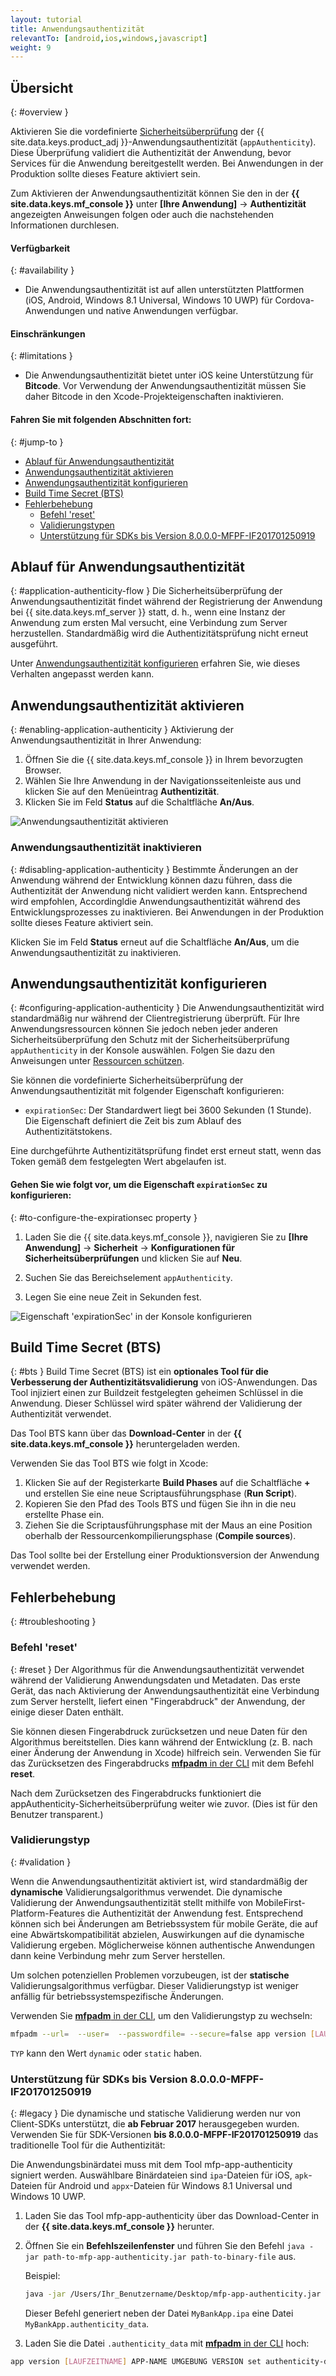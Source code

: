 ```yaml
---
layout: tutorial
title: Anwendungsauthentizität
relevantTo: [android,ios,windows,javascript]
weight: 9
---
```

<!-- NLS_CHARSET=UTF-8 -->
## Übersicht
{: #overview }

Aktivieren Sie die vordefinierte [Sicherheitsüberprüfung](../#security-checks) der {{ site.data.keys.product_adj }}-Anwendungsauthentizität
(`appAuthenticity`). Diese Überprüfung validiert die Authentizität der Anwendung, bevor Services für die Anwendung bereitgestellt werden. Bei Anwendungen in der Produktion sollte dieses Feature aktiviert sein. 

Zum Aktivieren der Anwendungsauthentizität können Sie den in der **{{ site.data.keys.mf_console }}** unter **[Ihre Anwendung]**
→ **Authentizität** angezeigten Anweisungen folgen oder auch die nachstehenden Informationen durchlesen. 

#### Verfügbarkeit
{: #availability }
* Die Anwendungsauthentizität ist auf allen unterstützten Plattformen (iOS, Android, Windows 8.1 Universal, Windows 10 UWP)
für Cordova-Anwendungen und native Anwendungen verfügbar. 

#### Einschränkungen
{: #limitations }
* Die Anwendungsauthentizität bietet unter iOS keine Unterstützung für **Bitcode**. Vor Verwendung der Anwendungsauthentizität müssen Sie daher
Bitcode in den Xcode-Projekteigenschaften inaktivieren. 

#### Fahren Sie mit folgenden Abschnitten fort: 
{: #jump-to }
- [Ablauf für Anwendungsauthentizität](#application-authenticity-flow)
- [Anwendungsauthentizität aktivieren](#enabling-application-authenticity)
- [Anwendungsauthentizität konfigurieren](#configuring-application-authenticity)
- [Build Time Secret (BTS)](#bts)
- [Fehlerbehebung](#troubleshooting)
  - [Befehl 'reset'](#reset)
  - [Validierungstypen](#validation)
  - [Unterstützung für SDKs bis Version 8.0.0.0-MFPF-IF201701250919](#legacy)

## Ablauf für Anwendungsauthentizität
{: #application-authenticity-flow }
Die Sicherheitsüberprüfung der Anwendungsauthentizität findet während der Registrierung der Anwendung bei
{{ site.data.keys.mf_server }} statt, d. h., wenn eine Instanz der Anwendung zum ersten Mal versucht, eine
Verbindung zum Server herzustellen. Standardmäßig wird die Authentizitätsprüfung nicht erneut ausgeführt. 

Unter [Anwendungsauthentizität konfigurieren](#configuring-application-authenticity) erfahren Sie, wie dieses Verhalten angepasst werden kann. 

## Anwendungsauthentizität aktivieren
{: #enabling-application-authenticity }
Aktivierung der Anwendungsauthentizität in Ihrer Anwendung: 

1. Öffnen Sie die {{ site.data.keys.mf_console }} in Ihrem bevorzugten Browser. 
2. Wählen Sie Ihre Anwendung in der Navigationsseitenleiste aus und klicken Sie auf den Menüeintrag **Authentizität**. 
3. Klicken Sie im Feld **Status** auf die Schaltfläche **An/Aus**. 

![Anwendungsauthentizität aktivieren](enable_application_authenticity.png)

### Anwendungsauthentizität inaktivieren
{: #disabling-application-authenticity }
Bestimmte Änderungen an der Anwendung während der Entwicklung können dazu führen, dass die Authentizität der Anwendung nicht validiert werden kann. Entsprechend wird empfohlen,
Accordingldie Anwendungsauthentizität während des Entwicklungsprozesses zu inaktivieren. Bei Anwendungen in der Produktion sollte dieses Feature aktiviert sein. 

Klicken Sie im Feld **Status** erneut auf die Schaltfläche **An/Aus**, um die Anwendungsauthentizität zu inaktivieren. 

## Anwendungsauthentizität konfigurieren
{: #configuring-application-authenticity }
Die Anwendungsauthentizität wird standardmäßig nur während der Clientregistrierung überprüft. Für Ihre
Anwendungsressourcen können Sie jedoch neben jeder anderen Sicherheitsüberprüfung den Schutz mit der
Sicherheitsüberprüfung `appAuthenticity` in der Konsole auswählen.
Folgen Sie dazu den Anweisungen unter [Ressourcen schützen](../#protecting-resources).

Sie können die vordefinierte
Sicherheitsüberprüfung der Anwendungsauthentizität
mit folgender Eigenschaft konfigurieren: 

- `expirationSec`: Der Standardwert liegt bei 3600 Sekunden (1 Stunde). Die Eigenschaft definiert die Zeit bis zum Ablauf des Authentizitätstokens. 

Eine durchgeführte Authentizitätsprüfung findet erst erneut statt, wenn das Token gemäß dem festgelegten Wert abgelaufen ist. 

#### Gehen Sie wie folgt vor, um die Eigenschaft `expirationSec` zu konfigurieren: 
{: #to-configure-the-expirationsec property }
1. Laden Sie die {{ site.data.keys.mf_console }}, navigieren Sie zu
**[Ihre Anwendung]** → **Sicherheit** → **Konfigurationen für Sicherheitsüberprüfungen** und klicken Sie
auf **Neu**.

2. Suchen Sie das Bereichselement `appAuthenticity`. 

3. Legen Sie eine neue Zeit in Sekunden fest. 

![Eigenschaft 'expirationSec' in der Konsole konfigurieren](configuring_expirationSec.png)

## Build Time Secret (BTS)
{: #bts }
Build Time Secret (BTS) ist ein **optionales Tool für die Verbesserung der Authentizitätsvalidierung** von iOS-Anwendungen. Das Tool injiziert einen zur
Buildzeit festgelegten geheimen Schlüssel in die Anwendung. Dieser Schlüssel wird später während der Validierung der Authentizität verwendet. 

Das Tool BTS kann über das **Download-Center** in der **{{ site.data.keys.mf_console }}** heruntergeladen werden. 

Verwenden Sie das Tool BTS wie folgt in Xcode:
1. Klicken Sie auf der Registerkarte **Build Phases** auf die Schaltfläche **+** und erstellen Sie eine neue Scriptausführungsphase (**Run Script**).
2. Kopieren Sie den Pfad des Tools BTS und fügen Sie ihn in die neu erstellte Phase ein. 
3. Ziehen Sie die Scriptausführungsphase mit der Maus an eine Position oberhalb der Ressourcenkompilierungsphase (**Compile sources**). 

Das Tool sollte bei der Erstellung einer Produktionsversion der Anwendung verwendet werden. 

## Fehlerbehebung
{: #troubleshooting }

### Befehl 'reset'
{: #reset }
Der Algorithmus für die Anwendungsauthentizität verwendet während der Validierung Anwendungsdaten und Metadaten. Das erste Gerät, das nach Aktivierung der Anwendungsauthentizität
eine Verbindung zum Server herstellt, liefert einen "Fingerabdruck" der Anwendung, der einige dieser Daten enthält. 

Sie können diesen Fingerabdruck zurücksetzen und neue Daten für den Algorithmus bereitstellen. Dies kann während der Entwicklung (z. B. nach einer Änderung der Anwendung
in Xcode) hilfreich sein. Verwenden Sie für das Zurücksetzen des Fingerabdrucks
[**mfpadm** in der CLI](../../administering-apps/using-cli/) mit dem Befehl **reset**.

Nach dem Zurücksetzen des Fingerabdrucks funktioniert die appAuthenticity-Sicherheitsüberprüfung weiter wie zuvor. (Dies ist für den Benutzer transparent.)

### Validierungstyp
{: #validation }

Wenn die Anwendungsauthentizität aktiviert ist, wird standardmäßig der **dynamische** Validierungsalgorithmus verwendet. Die dynamische Validierung der Anwendungsauthentizität stellt mithilfe von MobileFirst-Platform-Features
die Authentizität der Anwendung fest. Entsprechend können sich bei Änderungen am Betriebssystem für mobile Geräte, die auf eine Abwärtskompatibilität abzielen,
Auswirkungen auf die dynamische Validierung ergeben. Möglicherweise können authentische Anwendungen dann keine
Verbindung mehr zum Server herstellen. 

Um solchen potenziellen Problemen vorzubeugen, ist der **statische** Validierungsalgorithmus verfügbar. Dieser Validierungstyp ist weniger anfällig für betriebssystemspezifische Änderungen. 

Verwenden Sie [**mfpadm** in der CLI](../../administering-apps/using-cli/), um den Validierungstyp zu wechseln:

```bash
mfpadm --url=  --user=  --passwordfile= --secure=false app version [LAUFZEIT] [APP-NAME] [UMGEBUNG] [VERSION] set authenticity-validation TYP
```
`TYP` kann den Wert `dynamic` oder `static` haben.



### Unterstützung für SDKs bis Version 8.0.0.0-MFPF-IF201701250919
{: #legacy }
Die dynamische und statische Validierung werden nur von Client-SDKs unterstützt, die **ab Februar 2017** herausgegeben wurden. Verwenden Sie
für SDK-Versionen **bis 8.0.0.0-MFPF-IF201701250919** das traditionelle Tool für die Authentizität: 

Die Anwendungsbinärdatei muss mit dem Tool mfp-app-authenticity signiert werden. Auswählbare Binärdateien sind `ipa`-Dateien für
iOS, `apk`-Dateien für Android und `appx`-Dateien für Windows 8.1 Universal und Windows 10 UWP.

1. Laden Sie das Tool mfp-app-authenticity über das Download-Center in der **{{ site.data.keys.mf_console }}** herunter.
2. Öffnen Sie ein **Befehlszeilenfenster** und führen Sie den Befehl `java -jar path-to-mfp-app-authenticity.jar path-to-binary-file` aus. 

   Beispiel: 

   ```bash
   java -jar /Users/Ihr_Benutzername/Desktop/mfp-app-authenticity.jar /Users/Ihr_Benutzername/Desktop/MyBankApp.ipa
   ```

   Dieser Befehl generiert neben der Datei `MyBankApp.ipa` eine Datei `MyBankApp.authenticity_data`. 
3. Laden Sie die Datei `.authenticity_data` mit [**mfpadm** in der CLI](../../administering-apps/using-cli/) hoch:
  ```bash
  app version [LAUFZEITNAME] APP-NAME UMGEBUNG VERSION set authenticity-data DATEI
  ```
